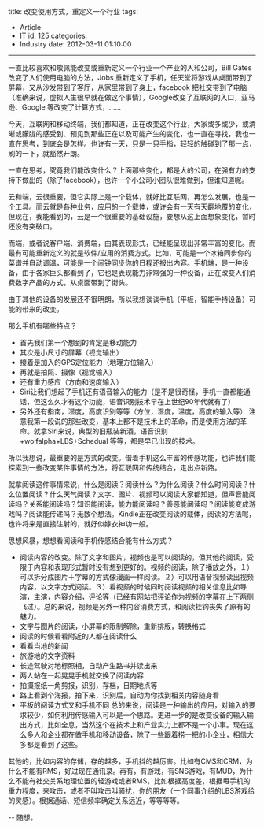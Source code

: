 title: 改变使用方式，重定义一个行业
tags:
  - Article
  - IT
id: 125
categories:
  - Industry
date: 2012-03-11 01:10:00
---

一直比较喜欢和敬佩能改变或重新定义一个行业一个产业的人和公司，Bill Gates 改变了人们使用电脑的方法，Jobs 重新定义了手机，任天堂将游戏从桌面带到了屏幕，又从沙发带到了客厅，从家里带到了身上，facebook 把社交带到了电脑（准确来说，虚拟人生很早就在做这个事情），Google改变了互联网的入口，亚马逊、Google 等改变了计算方式，......

<!--more-->

今天，互联网和移动终端，我们都知道，正在改变这个行业，大家或多或少，或清晰或朦胧的感受到、预见到那些正在以及可能产生的变化，也一直在寻找，我也一直在思考，到底会是怎样。也许有一天，只是一只手指，轻轻的触碰到了那一点，刷的一下，就豁然开朗。

一直在思考，究竟我们能改变什么？上面那些变化，都是大的公司，在强有力的支持下做出的（除了facebook），也许一个小公司小团队很难做到，但谁知道呢。

云和端，云很重要，但它实际上是一个载体，就好比互联网，再怎么发展，也是一个工具。而云就是各种业务，应用的一个载体，或许会有一天有天翻地覆的变化，但现在，我能看到的，云是一个很重要的基础设施，要想从这上面想象变化，暂时还没有突破口。

而端，或者说客户端、消费端，由其表现形式，已经能呈现出非常丰富的变化。而最有可能重新定义的就是软件/应用的消费方式。比如，可能是一个冰箱同步你的菜谱并自动调温，可能是一个闹钟同步你的日程还报出内容。手机端，是一种设备，由于各家巨头都看到了，它也是表现能力非常强的一种设备，正在改变人们消费数字产品的方式，从桌面带到了街头。

由于其他的设备的发展还不很明朗，所以我想谈谈手机（平板，智能手持设备）可能的带来的改变。

那么手机有哪些特点？

*   首先我们第一个想到的肯定是移动能力
*   其次是小尺寸的屏幕（视觉输出）
*   接着是加入的GPS定位能力（地理方位输入）
*   再就是拍照、摄像（视觉输入）
*   还有重力感应（方向和速度输入）
*   Siri让我们想起了手机还有语音输入的能力（是不是很奇怪，手机一直都能通话，但这么久才有这个功能，语音识别技术早在上世纪90年代就有了）
*   另外还有指南，湿度，高度识别等等（方位，湿度，温度，高度的输入等）
注意我第一段说的那些改变，基本上都不是技术上的革命，而是使用方法的革命。就拿Siri来说，典型的旧瓶装新酒，语音识别+wolfalpha+LBS+Schedual 等等，都是早已出现的技术。

所以我想说，最重要的是方式的改变。借着手机这么丰富的传感功能，也许我们能探索到一些改变某件事情的方法，将互联网和传统结合，走出点新路。

就拿阅读这件事情来说，什么是阅读？阅读什么？为什么阅读？什么时间阅读？什么位置阅读？什么天气阅读？文字、图片、视频可以阅读大家都知道，但声音能阅读吗？关系能阅读吗？知识能阅读，能力能阅读吗？善恶能阅读吗？阅读能变成游戏吗？阅读能传递吗？无数个想法。Kindle正在改变阅读的载体，阅读的方法呢，也许将来是直接注射的，就好似嫁衣神功一般。

思想风暴，想想看阅读和手机传感结合能有什么方式？


*   阅读内容的改变。除了文字和图片，视频也是可以阅读的，但其他的阅读，受限于内容和表现形式暂时没有想到更好的。视频的阅读，除了播放之外，１）可以拆分成图片＋字幕的方式像漫画一样阅读。２）可以用语音视频读出视频内容，以文字方式阅读。３）看视频的时候同时阅读视频的相关信息比如导演，主演，内容介绍，评论等（已经有网站把评论作为视频的字幕在上下两侧飞过）。总的来说，视频是另外一种内容消费方式，和阅读挂钩丧失了原有的魅力。
*   文字与图片的阅读，小屏幕的限制解除，重新排版，转换格式
*   阅读的时候看看附近的人都在阅读什么
*   看看当地的新闻
*   旅游地的文字资料
*   长途驾驶对地标照相，自动产生路书并读出来
*   两人站在一起晃晃手机就交换了阅读内容
*   拍摄报纸一角剪报，识别，存档，日期地点等
*   路上看到个海报，拍下来，识别后，自动为你找到相关内容随身看
*   平板的阅读方式又和手机不同
总的来说，阅读是一种输出的应用，对输入的要求较少，如何利用传感输入可以是一个思路。更进一步的是改变设备的输入输出方式，比如全息，当然这个在技术上和产业实力上都不是一个小事。现在这么多人和企业都在做手机和移动设备，除了一些跟着捞一把的小企业，相信大多都是看到了这些。

其他的，比如内容的存储，存的越多，手机抖的越厉害。比如有CMS和CRM，为什么不能有RMS，好过现在通讯录。再有，有游戏，有SNS游戏，有MUD，为什么不能有社交关系地理位置的轻游戏或者RMS，比如根据高度差，根据甩手机的重力程度，来攻击，或者不叫攻击叫骚扰，你的朋友（一个同事介绍的LBS游戏给的灵感）。根据通话、短信频率确定关系远近，等等等等。

-- 随想。

